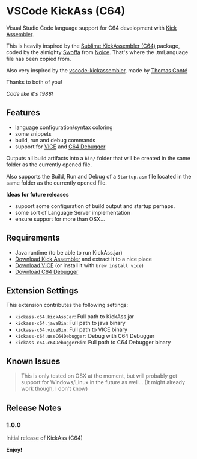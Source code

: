 # VSCode KickAss (C64)

Visual Studio Code language support for C64 development with [Kick Assembler](http://www.theweb.dk/KickAssembler/Main.html#frontpage).

This is heavily inspired by the [Sublime KickAssembler (C64)](https://github.com/Swoffa/SublimeKickAssemblerC64) package, coded by the almighty [Swoffa](https://csdb.dk/scener/?id=984) from [Noice](https://csdb.dk/group/?id=333). That's where the .tmLanguage file has been copied from.

Also very inspired by the [vscode-kickassembler](https://github.com/tomconte/vscode-kickassembler), made by [Thomas Conté](https://github.com/tomconte)

Thanks to both of you!

_Code like it's 1988!_

## Features

- language configuration/syntax coloring
- some snippets
- build, run and debug commands
- support for [VICE](http://vice-emu.sourceforge.net/) and [C64 Debugger](https://c64-debugger.sourceforge.io/)

Outputs all build artifacts into a `bin/` folder that will be created in the same folder as the currently opened file.

Also supports the Build, Run and Debug of a `Startup.asm` file located in the same folder as the currently opened file.

**Ideas for future releases**

- support some configuration of build output and startup perhaps.
- some sort of Language Server implementation
- ensure support for more than OSX...

## Requirements

- Java runtime (to be able to run KickAss.jar)
- [Download Kick Assembler](http://www.theweb.dk/KickAssembler/KickAssembler.zip) and extract it to a nice place
- [Download VICE](http://vice-emu.sourceforge.net/index.html#download) (or install it with `brew install vice`)
- [Download C64 Debugger](https://sourceforge.net/projects/c64-debugger/files/latest/download)

## Extension Settings

This extension contributes the following settings:

- `kickass-c64.kickAssJar`: Full path to KickAss.jar
- `kickass-c64.javaBin`: Full path to java binary
- `kickass-c64.viceBin`: Full path to VICE binary
- `kickass-c64.useC64Debugger`: Debug with C64 Debugger
- `kickass-c64.c64DebuggerBin`: Full path to C64 Debugger binary

## Known Issues

> This is only tested on OSX at the moment, but will probably get support for Windows/Linux in the future as well... (It might already work though, I don't know)

## Release Notes

### 1.0.0

Initial release of KickAss (C64)

**Enjoy!**
